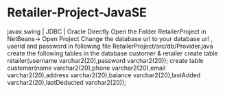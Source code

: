 # Retailer-Project-JavaSE
javax.swing | JDBC | Oracle 
Directly Open the Folder RetailerProject in NetBeans-> Open Project
Change the database url to your database url , userid and password in following file RetailerProject/src/db/Provider.java
create the following tables in the database customer & retailer
create table retailer(username varchar2(20),password varchar2(20));
create table customer(name varchar2(20),phone varchar2(20),email varchar2(20),address varchar2(20),balance varchar2(20),lastAdded varchar2(20),lastDeducted varchar2(20));
